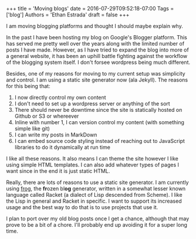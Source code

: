 +++
title = 'Moving blogs'
date = 2016-07-29T09:52:18-07:00
Tags = ['blog']
Authors = 'Ethan Estrada'
draft = false
+++

I am moving blogging platforms and thought I should maybe explain why.

<!-- more -->

In the past I have been hosting my blog on Google's Blogger platform.
This has served me pretty well over the years along with the limited
number of posts I have made. However, as I have tried to expand the
blog into more of a general website, it has been an uphill battle
fighting against the workflow of the blogging system itself. I don't
forsee wordpress being much different.

Besides, one of my reasons for moving to my current setup was
simplicity and control. I am using a static site generator now (ala
Jekyll). The reasons for this being that:

1. I now directly control my own content
2. I don't need to set up a wordpress server or anything of the sort
3. There should never be downtime since the site is statically hosted
   on Github or S3 or whereever
4. Inline with number 1, I can version control my content (with
   something simple like git)
5. I can write my posts in MarkDown
6. I can embed source code styling instead of reaching out to
   JavaScript libraries to do it dynamically at run time

I like all these reasons. It also means I can theme the site however I
like using simple HTML templates. I can also add whatever types of
pages I want since in the end it is just static HTML.

Really, there are lots of reasons to use a static site generator. I am
currently using [frog], the <strong>fr</strong>ozen
bl<strong>og</strong> generator, written in a somewhat lesser known
language called Racket (a dialect of Lisp descended from Scheme). I
like the Lisp in general and Racket in specific. I want to support its
increased usage and the best way to do that is to use projects that
use it.

I plan to port over my old blog posts once I get a chance, although
that may prove to be a bit of a chore.  I'll probably end up avoiding
it for a super long time.

[frog]: https://github.com/greghendershott/frog
